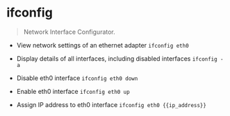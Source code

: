 # ifconfig
> Network Interface Configurator.

- View network settings of an ethernet adapter
`ifconfig eth0`

- Display details of all interfaces, including disabled interfaces
`ifconfig -a`

- Disable eth0 interface
`ifconfig eth0 down`

- Enable eth0 interface
`ifconfig eth0 up`

- Assign IP address to eth0 interface
`ifconfig eth0 {{ip_address}}`
